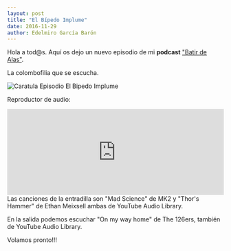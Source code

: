 ```yaml
---
layout: post
title: "El Bípedo Implume"
date: 2016-11-29
author: Edelmiro García Barón
---
```

Hola a tod@s. Aquí os dejo un nuevo episodio de mi **podcast** <a href="https://batirdealas.github.io">"Batir de Alas"</a>.

La colombofilia que se escucha.

<img src="https://batirdealas.github.io/images/caratulas/BipedoImplume.png" alt="Caratula Episodio El Bipedo Implume" style="max-width:100%;width:auto;height:auto;">

Reproductor de audio:
<iframe 
  frameborder="0" 
  width="100%"     
  height="200"
  src="https://drive.google.com/file/d/0B5ql1igbvW0gRjd2TF9TaGdJams/preview">
  webkitallowfullscreen="true"
  mozallowfullscreen="true"
  allowfullscreen>
</iframe>
Las canciones de la entradilla son "Mad Science" de MK2 y "Thor's Hammer" de Ethan Meixsell ambas de YouTube Audio Library.

En la salida podemos escuchar "On my way home" de The 126ers, también de YouTube Audio Library.

Volamos pronto!!!
